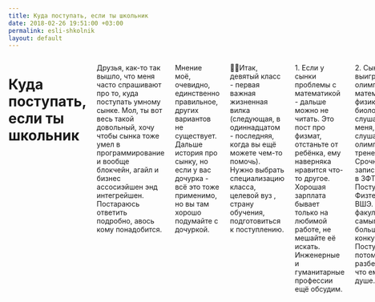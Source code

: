 ```yaml
---
title: Куда поступать, если ты школьник
date: 2018-02-26 19:51:00 +03:00
permalink: esli-shkolnik
layout: default
---
```


<div class="block-1">
<div class="container ">
<div class="row">
<div class="twelve columns">
<h1 class="describe-title">Куда поступать, если ты школьник</h1>

Друзья, как-то так вышло, что меня часто спрашивают про то, куда поступать умному сынке. Мол, ты вот весь такой довольный, хочу чтобы сынка тоже умел в программирование и вообще блокчейн, агайл и бизнес ассосиэйшен энд интегрейшен. Постараюсь ответить подробно, авось кому понадобится.

Мнение моё, очевидно, единственно правильное, других вариантов не существует. Дальше история про сынку, но если у вас дочурка - всё это тоже применимо, но вы там хорошо подумайте с дочуркой.

👨‍🎓️Итак, девятый класс - первая важная жизненная вилка (следующая, в одиннадцатом - последняя, когда вы ещё можете чем-то помочь). Нужно выбрать специализацию класса, целевой вуз , страну обучения, подготовиться к поступлению.

1\. Если у сынки проблемы с математикой - дальше можно не читать. Это пост про физмат, отстаньте от ребёнка, ему наверняка нравится что-то другое. Хорошая зарплата бывает только на любимой работе, не мешайте её искать. Инженерные и гуманитарные профессии ещё обсудим.

2\. Сынка выигрывает олимпиады по математике, физике или биологии? Не слушайте меня, слушайте олимпиадного тренера. Срочно записываемся в ЗФТШ. Поступать - Физтех, МГУ, ВШЭ. На факультет с самым большим конкурсом. Поступит, потом сам разберётся, что ему по душе.

3\. Если у сынки есть свой план - не слушайте никого, помогайте реализовывать план.

4\. Сынка любит математику и сидеть за компом (и не прячет экран, когда вы заходите) - пора учиться программировать.

5\. Программированию никто не учит, ему учат-ся. Есть вузы (и школы), которые не против, что вы учитесь программировать, но нет заведений, которые учат программировать.

6\. Нужно выучить три языка - Python, JavaScript и HTML. Если в школе учат Pascal - не страшно, вы же учили историю КПСС и не умерли, пусть будет четыре языка. Начинаем на http://heisen.me. Потом уже coursera, подробнее напишу.

7\. Параллельно хорошо бы делать проект - с другом, тренером или учителем. Про этот проект сынка будет рассказывать на собеседовании, с этим проектом он будет выигрывать Шаг в будущее или какой-нибудь другой в-вуз-поступательный конкурс. Если прям совсем нет идей по проекту - ну давайте придумаем.

8\. Кстати, программирование - это навык, а не профессия. Развиваем навык и думаем про то, чем его разбавить - физика, финансы, биология, бизнес, дизайн. Биотех сейчас на взлёте. Хороший вариант - поступить в физмат вуз (не путать с инженерным), расширить сознание математикой, а потом уже определиться, к чему лежит душа. После теорфиза не очень сложно разобраться в чём угодно, правда. Ну и смеяться над шутками про гильбертовы пространства - полезный скилл на собеседованиях.

9\. А может сразу в западный вуз? Нет, если вы задаетесь таким вопросом. В России отличный бесплатный бакалавриат - идём в МГУ, Физтех, ВШЭ до четвёртого курса, потом ещё раз подумаем об эмиграции. Учимся жить без родителей, учим английский по сериалам с субтитрами. Если за границу хочет сынка, а не вы - Стенфорд или MIT. Ещё есть частная гимназия Сколково с программой международного бакалавриата.

10\. Сделаем внушение сынке: быть отличником не стыдно. Это не поможет при поступлении, но является декларацией - я смог договориться со всеми учителями, я научился делать вид, что общительный. Пятёрка по географии может и не пригодится, а вот умение поладить с географичкой - очень.

11\. Ну и не запаривайтесь особо, нервы дороже. Вон там полковник Сандерс в сорок лет зашевелился, и всё у него хорошо, курочек жарит. Сынка тоже как-нибудь сдюжит

</div>
</div>
</div>

</div>